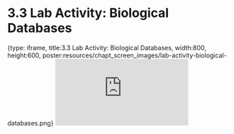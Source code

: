 # 3.3 Lab Activity: Biological Databases
 
{type: iframe, title:3.3 Lab Activity: Biological Databases, width:800, height:600, poster:resources/chapt_screen_images/lab-activity-biological-databases.png}
![](http://science.c-moor.org/miniCURE-RNA-seq/lab-activity-biological-databases.html)
 

 
